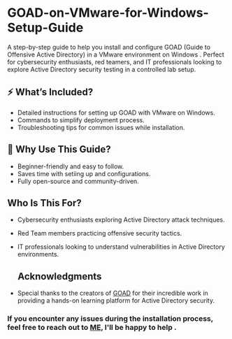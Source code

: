 # GOAD-on-VMware-for-Windows-Setup-Guide
A step-by-step guide to help you install and configure GOAD (Guide to Offensive Active Directory) in a VMware environment on Windows . Perfect for cybersecurity enthusiasts, red teamers, and IT professionals looking to explore Active Directory security testing in a controlled lab setup.


## ⚡ What’s Included?
- Detailed instructions for setting up GOAD with VMware on Windows.
- Commands to simplify deployment process.
- Troubleshooting tips for common issues while installation.

## 🔧 Why Use This Guide?
- Beginner-friendly and easy to follow.
- Saves time with setiing up and configurations.
- Fully open-source and community-driven.

## Who Is This For?
- Cybersecurity enthusiasts exploring Active Directory attack techniques.
- Red Team members practicing offensive security tactics.
- IT professionals looking to understand vulnerabilities in Active Directory environments.

  ## Acknowledgments
- Special thanks to the creators of [GOAD](https://github.com/Orange-Cyberdefense/GOAD) for their incredible work in providing a hands-on learning platform for Active Directory security.

### If you encounter any issues during the installation process, feel free to reach out to [ME](https://www.linkedin.com/in/bikramjeetx), I'll be happy to help .

